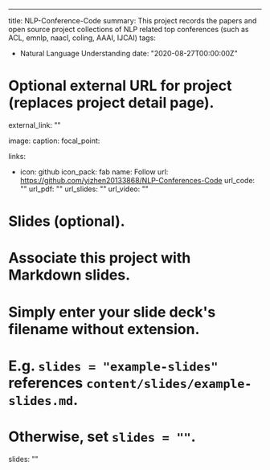 ---
title: NLP-Conference-Code
summary: This project records the papers and open source project collections of NLP related top conferences (such as ACL, emnlp, naacl, coling, AAAI, IJCAI)
tags:
- Natural Language Understanding
date: "2020-08-27T00:00:00Z"

# Optional external URL for project (replaces project detail page).
external_link: ""

image:
  caption: 
  focal_point: 

links:
- icon: github
  icon_pack: fab
  name: Follow
  url: https://github.com/yizhen20133868/NLP-Conferences-Code
url_code: ""
url_pdf: ""
url_slides: ""
url_video: ""

# Slides (optional).
#   Associate this project with Markdown slides.
#   Simply enter your slide deck's filename without extension.
#   E.g. `slides = "example-slides"` references `content/slides/example-slides.md`.
#   Otherwise, set `slides = ""`.
slides: ""